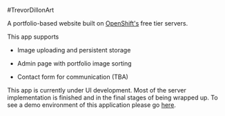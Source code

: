 #TrevorDillonArt

A portfolio-based website built on <a target="_blank" href="http://www.openshift.com">OpenShift's</a> free tier servers.

This app supports

  * Image uploading and persistent storage
  
  * Admin page with portfolio image sorting
  
  * Contact form for communication (TBA)


This app is currently under UI development.  Most of the server implementation is finished and in the final stages of being wrapped up.  To see a demo environment of this application please go <a target="_blank" href="http://trevordillonart-trevorportfolio.rhcloud.com">here</a>.
